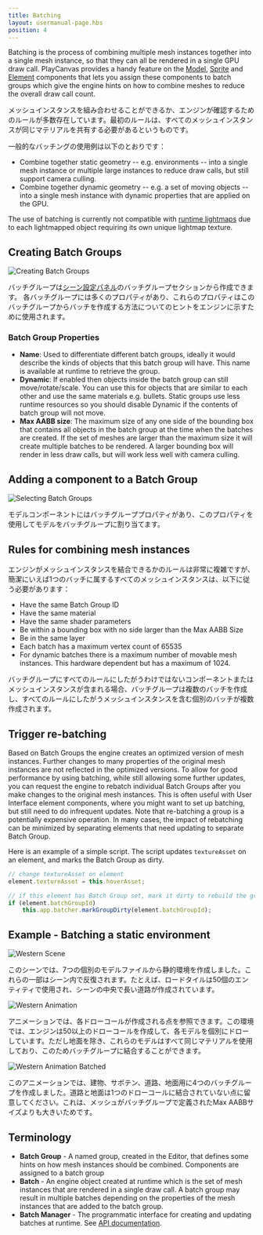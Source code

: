 ```yaml
---
title: Batching
layout: usermanual-page.hbs
position: 4
---
```


Batching is the process of combining multiple mesh instances together into a single mesh instance, so that they can all be rendered in a single GPU draw call. PlayCanvas provides a handy feature on the [Model][7], [Sprite][9] and [Element][10] components that lets you assign these components to batch groups which give the engine hints on how to combine meshes to reduce the overall draw call count.

メッシュインスタンスを組み合わせることができるか、エンジンが確認するためのルールが多数存在しています。最初のルールは、すべてのメッシュインスタンスが同じマテリアルを共有する必要があるというものです。

一般的なバッチングの使用例は以下のとおりです：

* Combine together static geometry -- e.g. environments -- into a single mesh instance or multiple large instances to reduce draw calls, but still support camera culling.
* Combine together dynamic geometry -- e.g. a set of moving objects -- into a single mesh instance with dynamic properties that are applied on the GPU.

<div class="alert-info">
    The use of batching is currently not compatible with <a href="/user-manual/graphics/lighting/runtime-lightmaps/">runtime lightmaps</a> due to each lightmapped object requiring its own unique lightmap texture.
</div>

## Creating Batch Groups

![Creating Batch Groups][1]

バッチグループは[シーン設定パネル][6]のバッチグループセクションから作成できます。
各バッチグループには多くのプロパティがあり、これらのプロパティはこのバッチグループからバッチを作成する方法についてのヒントをエンジンに示すために使用されます。

### Batch Group Properties

* **Name**: Used to differentiate different batch groups, ideally it would describe the kinds of objects that this batch group will have. This name is available at runtime to retrieve the group.
* **Dynamic**: If enabled then objects inside the batch group can still move/rotate/scale. You can use this for objects that are similar to each other and use the same materials e.g. bullets. Static groups use less runtime resources so you should disable Dynamic if the contents of batch group will not move.
* **Max AABB size**: The maximum size of any one side of the bounding box that contains all objects in the batch group at the time when the batches are created. If the set of meshes are larger than the maximum size it will create multiple batches to be rendered. A larger bounding box will render in less draw calls, but will work less well with camera culling.

## Adding a component to a Batch Group

![Selecting Batch Groups][2]

モデルコンポーネントにはバッチグループプロパティがあり、このプロパティを使用してモデルをバッチグループに割り当てます。

## Rules for combining mesh instances

エンジンがメッシュインスタンスを結合できるかのルールは非常に複雑ですが、簡潔にいえば1つのバッチに属するすべてのメッシュインスタンスは、以下に従う必要があります：

* Have the same Batch Group ID
* Have the same material
* Have the same shader parameters
* Be within a bounding box with no side larger than the Max AABB Size
* Be in the same layer
* Each batch has a maximum vertex count of 65535
* For dynamic batches there is a maximum number of movable mesh instances. This hardware dependent but has a maximum of 1024.

バッチグループにすべてのルールにしたがうわけではないコンポーネントまたはメッシュインスタンスが含まれる場合、バッチグループは複数のバッチを作成し、すべてのルールにしたがうメッシュインスタンスを含む個別のバッチが複数作成されます。

## Trigger re-batching

Based on Batch Groups the engine creates an optimized version of mesh instances. Further changes to many properties of the original mesh instances are not reflected in the optimized versions. To allow for good performance by using batching, while still allowing some further updates, you can request the engine to rebatch individual Batch Groups after you make changes to the original mesh instances. This is often useful with User Interface element components, where you might want to set up batching, but still need to do infrequent updates. Note that re-batching a group is a potentially expensive operation. In many cases, the impact of rebatching can be minimized by separating elements that need updating to separate Batch Group.

Here is an example of a simple script. The script updates `textureAsset` on an element, and marks the Batch Group as dirty.

```javascript
// change textureAsset on element
element.textureAsset = this.hoverAsset;

// if this element has Batch Group set, mark it dirty to rebuild the group in the next frame
if (element.batchGroupId)
    this.app.batcher.markGroupDirty(element.batchGroupId);
```

## Example - Batching a static environment

![Western Scene][3]

このシーンでは、7つの個別のモデルファイルから静的環境を作成しました。これらの一部はシーン内で反復されます。たとえば、ロードタイルは50個のエンティティで使用され、シーンの中央で長い道路が作成されています。

![Western Animation][4]

アニメーションでは、各ドローコールが作成される点を参照できます。この環境では、エンジンは50以上のドローコールを作成して、各モデルを個別にドローしています。ただし地面を除き、これらのモデルはすべて同じマテリアルを使用しており、このためバッチグループに結合することができます。

![Western Animation Batched][5]

このアニメーションでは、建物、サボテン、道路、地面用に4つのバッチグループを作成しました。道路と地面は1つのドローコールに結合されていない点に留意してください。これは、メッシュがバッチグループで定義されたMax AABBサイズよりも大きいためです。

## Terminology

* **Batch Group** - A named group, created in the Editor, that defines some hints on how mesh instances should be combined. Components are assigned to a batch group
* **Batch** - An engine object created at runtime which is the set of mesh instances that are rendered in a single draw call. A batch group may result in multiple batches depending on the properties of the mesh instances that are added to the batch group.
* **Batch Manager** - The programmatic interface for creating and updating batches at runtime. See [API documentation][8].


[1]: /images/user-manual/optimization/batching/batch-groups.jpg
[2]: /images/user-manual/optimization/batching/model-component.jpg
[3]: /images/user-manual/optimization/batching/western-scene.jpg
[4]: /images/user-manual/optimization/batching/western-animation-all.gif
[5]: /images/user-manual/optimization/batching/western-animation.gif
[6]: /user-manual/designer/settings/#batch-groups
[7]: /user-manual/packs/components/model
[8]: /api/pc.BatchManager.html
[9]: /user-manual/packs/components/sprite
[10]: /user-manual/packs/components/element
